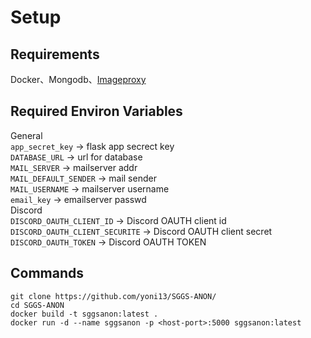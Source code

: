 # Setup

## Requirements
Docker、Mongodb、[Imageproxy](ghcr.io/willnorris/imageproxy)

## Required Environ Variables
General  
`app_secret_key` -> flask app secrect key  
`DATABASE_URL` -> url for database  
`MAIL_SERVER` -> mailserver addr  
`MAIL_DEFAULT_SENDER` -> mail sender  
`MAIL_USERNAME` -> mailserver username  
`email_key` -> emailserver passwd  
Discord  
`DISCORD_OAUTH_CLIENT_ID` -> Discord OAUTH client id  
`DISCORD_OAUTH_CLIENT_SECURITE` -> Discord OAUTH client secret  
`DISCORD_OAUTH_TOKEN` ->  Discord OAUTH TOKEN  



## Commands
```
git clone https://github.com/yoni13/SGGS-ANON/
cd SGGS-ANON
docker build -t sggsanon:latest .
docker run -d --name sggsanon -p <host-port>:5000 sggsanon:latest
```
